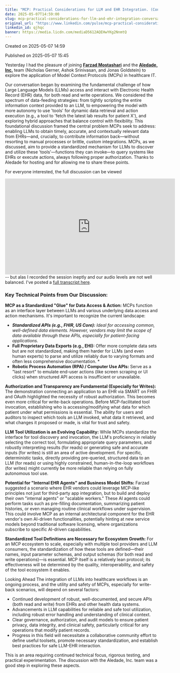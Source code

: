 ```yaml
---
title: "MCP: Practical Considerations for LLM and EHR Integration. (Conversation with Farzad & Aledade Team)"
date: 2025-05-07T14:59:00
slug: mcp-practical-considerations-for-llm-and-ehr-integration-conversation-with-farzad-aledade-team
original_url: "https://www.linkedin.com/pulse/mcp-practical-considerations-llm-ehr-integration-team-josh-mandel-md-qjhqc"
linkedin_id: qjhqc
banner: https://media.licdn.com/mediaD5612AQEHwYKg2NnmtQ
---
```


Created on 2025-05-07 14:59

Published on 2025-05-07 15:45

Yesterday I had the pleasure of joining [**Farzad Mostashari**](https://www.linkedin.com/in/ACoAAAAH7jcB1ePZlK0k2Bwyg5jPtD8zKviPjU8?miniProfileUrn=urn%3Ali%3Afs_miniProfile%3AACoAAAAH7jcB1ePZlK0k2Bwyg5jPtD8zKviPjU8) and the [**Aledade, Inc.**](https://www.linkedin.com/company/aledade/) team (Nicholas Gerner, Ashok Srinivasan, and Jonas Goldstein) to explore the application of Model Context Protocols (MCPs) in healthcare IT.

Our conversation began by examining the fundamental challenge of how Large Language Models (LLMs) access and interact with Electronic Health Record (EHR) data, for both read and write operations. We considered the spectrum of data-feeding strategies: from tightly scripting the entire information context provided to an LLM, to empowering the model with more autonomy to use 'tools' for dynamic data retrieval and action execution (e.g., a tool to 'fetch the latest lab results for patient X'), and exploring hybrid approaches that balance control with flexibility. This foundational discussion framed the central problem MCPs seek to address: enabling LLMs to obtain timely, accurate, and contextually relevant data from EHRs—and, crucially, to contribute information back—without resorting to manual processes or brittle, custom integrations. MCPs, as we discussed, aim to provide a standardized mechanism for LLMs to discover and utilize these 'tools'—functions they can invoke—to query systems like EHRs or execute actions, always following proper authorization. Thanks to Aledade for hosting and for allowing me to share these points.

For everyone interested, the full discussion can be viewed <div class="youtube-embed"><iframe width="560" height="315" src="https://www.youtube.com/embed/AMPuz56qhx4" title="YouTube video player" frameborder="0" allow="accelerometer; autoplay; clipboard-write; encrypted-media; gyroscope; picture-in-picture" allowfullscreen></iframe></div> -- but alas I recorded the session ineptly and our audio levels are not well balanced. I've posted a [full transcript here](https://gist.github.com/jmandel/1d80316cddaaa3b45c14cb9a825f2c8a#file-transcript-md).

### Key Technical Points from Our Discussion:

**MCP as a Standardized "Glue" for Data Access & Action:** MCPs function as an interface layer between LLMs and various underlying data access and action mechanisms. It's important to recognize the current landscape:

* ***Standardized APIs (e.g., FHIR, US Core):*** *Ideal for accessing common, well-defined data elements. However, vendors may limit the scope of data available through these APIs, especially for patient-facing applications.*
* **Full Proprietary Data Exports (e.g., EHI):** Offer more complete data sets but are not standardized, making them harder for LLMs (and even human experts) to parse and utilize reliably due to varying formats and often less comprehensive documentation. \*
* **Robotic Process Automation (RPA) / Computer Use APIs:** Serve as a "last resort" to emulate end-user actions (like screen scraping or UI clicks) when structured API access is insufficient or unavailable.

**Authorization and Transparency are Fundamental (Especially for Writes):** The demonstration connecting an application to an EHR via SMART on FHIR and OAuth highlighted the necessity of robust authorization. This becomes even more critical for write-back operations. Before MCP-facilitated tool invocation, establishing who is accessing/modifying what data for which patient under what permissions is essential. The ability for users and auditors to inspect which tools an LLM invoked, what data it retrieved, and what changes it proposed or made, is vital for trust and safety.

**LLM Tool Utilization is an Evolving Capability:** While MCPs standardize the interface for tool discovery and invocation, the LLM's proficiency in reliably selecting the correct tool, formulating appropriate query parameters, and robustly interpreting results (for reads) or generating safe and accurate inputs (for writes) is still an area of active development. For specific, deterministic tasks, directly providing pre-queried, structured data to an LLM (for reads) or using highly constrained, human-in-the-loop workflows (for writes) might currently be more reliable than relying on fully autonomous tool use.

**Potential for "Internal EHR Agents" and Business Model Shifts:** Farzad suggested a scenario where EHR vendors could leverage MCP-like principles not just for third-party app integration, but to build and deploy their own "internal agents" or "scalable workers." These AI agents could perform tasks such as pre-filling documentation, summarizing patient histories, or even managing routine clinical workflows under supervision. This could involve MCP as an internal architectural component for the EHR vendor's own AI-driven functionalities, potentially hinting at new service models beyond traditional software licensing, where organizations subscribe to specific AI-driven capabilities.

**Standardized Tool Definitions are Necessary for Ecosystem Growth:** For an MCP ecosystem to scale, especially with multiple tool providers and LLM consumers, the standardization of how these tools are defined—their names, input parameter schemas, and output schemas (for both read and write operations)—is essential. MCP itself is a relatively lean protocol; its effectiveness will be determined by the quality, interoperability, and safety of the tool ecosystem it enables.

Looking Ahead The integration of LLMs into healthcare workflows is an ongoing process, and the utility and safety of MCPs, especially for write-back scenarios, will depend on several factors:

* Continued development of robust, well-documented, and secure APIs (both read and write) from EHRs and other health data systems.
* Advancements in LLM capabilities for reliable and safe tool utilization, including robust error handling and understanding of clinical context.
* Clear governance, authorization, and audit models to ensure patient privacy, data integrity, and clinical safety, particularly critical for any operations that modify patient records.
* Progress in this field will necessitate a collaborative community effort to define useful toolsets, promote necessary standardization, and establish best practices for safe LLM-EHR interaction.

This is an area requiring continued technical focus, rigorous testing, and practical experimentation. The discussion with the Aledade, Inc. team was a good step in exploring these aspects.